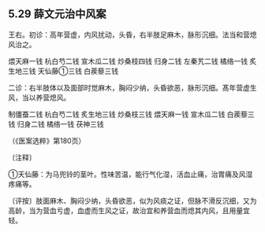 ## 5.29 薛文元治中风案

王右。初诊：高年营虚，内风扰动，头昏，右半肢足麻木，脉形沉细。法当和营熄风治之。

煨天麻一钱 杭白芍二钱 宣木瓜二钱 炒桑枝四钱 归身二钱 左秦艽二钱 橘络一钱 炙生地三钱 天仙藤①三钱 白蒺藜三钱

二诊：右半肢体以及面部时觉麻木，胸闷少纳，头昏欲恶，脉形沉细。髙年营虚生风，当以养营熄风。

制僵蚕二钱 杭白芍二钱 炙生地三钱 炒桑枝三钱 煨天麻一钱 宣木瓜二钱 白蒺藜三钱 归身二钱 橘络一钱 茯神三钱

（《医案选粹》第180页）

〔注释〕

①天仙藤：为马兜铃的茎叶。性味苦温，能行气化湿，活血止痛，治胃痛及风湿疼痛等。

〔评按〕肢面麻木、胸闷少纳，头昏欲恶，似为风痰之证，但脉不滑反沉细，又为高龄，当为营血亏虚，血虚而生风之证，故治宜和养营血而熄其内风，且用量宜轻。
